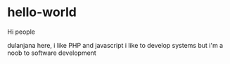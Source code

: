 # hello-world

Hi people

dulanjana here, i like PHP and javascript 
i like to develop systems but i'm a noob to software development
